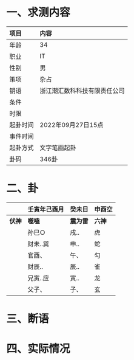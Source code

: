 # 一、求测内容
|项目|内容|
|:-|:-|
|年龄|34|
|职业|IT|
|性别|男|
|策项|杂占|
|钥语|浙江潮汇数科科技有限责任公司|
|条件||
|时限||
|起卦时间|2022年09月27日15点|
|事件时间||
|起卦方式|文字笔画起卦|
|卦码|346卦|

# 二、卦
||壬寅年己酉月|癸未日|申酉空|
|:-|:-|:-|:-|
|**伏神**|**噬嗑**|**震为雷**|**六神**|
||孙巳○|戌..|虎|
||财未..巽|申..|蛇|
||官酉、|午、|勾|
||财辰..|辰..|雀|
||兄寅..应|寅..|龙|
||父子、|子、|玄|


# 三、断语

# 四、实际情况